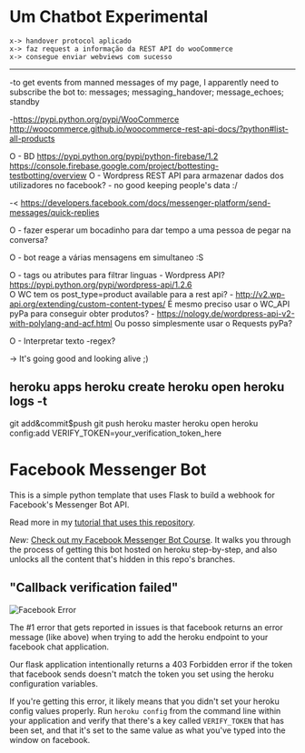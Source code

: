 # Um Chatbot Experimental

	x-> handover protocol aplicado
	x-> faz request a informação da REST API do wooCommerce
	x-> consegue enviar webviews com sucesso

----

-to get events from manned messages of my page, I apparently need to subscribe the bot to: messages; messaging_handover; message_echoes; standby

-https://pypi.python.org/pypi/WooCommerce
	http://woocommerce.github.io/woocommerce-rest-api-docs/?python#list-all-products
	
O - BD
https://pypi.python.org/pypi/python-firebase/1.2
https://console.firebase.google.com/project/bottesting-testbotting/overview
O - Wordpress REST API para armazenar dados dos utilizadores no facebook? - no good keeping people's data :/

-< https://developers.facebook.com/docs/messenger-platform/send-messages/quick-replies

O - fazer esperar um bocadinho para dar tempo a uma pessoa de pegar na conversa?

O - bot reage a várias mensagens em simultaneo :S

O - tags ou atributes para filtrar linguas
	- Wordpress API?		https://pypi.python.org/pypi/wordpress-api/1.2.6	
	O WC tem os post_type=product available para a rest api? - http://v2.wp-api.org/extending/custom-content-types/
	É mesmo preciso usar o WC_API pyPa para conseguir obter produtos? - https://nology.de/wordpress-api-v2-with-polylang-and-acf.html
	Ou posso simplesmente usar o Requests pyPa?


O - Interpretar texto
	-regex?


-> It's going good and looking alive ;)

heroku apps
heroku create
heroku open
heroku logs -t
-
git add&commit$push
git push heroku master
heroku open
heroku config:add VERIFY_TOKEN=your_verification_token_here


# Facebook Messenger Bot
This is a simple python template that uses Flask to build a webhook for Facebook's Messenger Bot API.

Read more in my [tutorial that uses this repository](https://blog.hartleybrody.com/fb-messenger-bot/).

*New:* [Check out my Facebook Messenger Bot Course](https://facebook-messenger-bot.teachable.com/p/facebook-messenger-bot/). It walks you through the process of getting this bot hosted on heroku step-by-step, and also unlocks all the content that's hidden in this repo's branches.

## "Callback verification failed"

![Facebook Error](https://cloud.githubusercontent.com/assets/18402893/21538944/f96fcd1e-cdc7-11e6-83ee-a866190d9080.png)

The #1 error that gets reported in issues is that facebook returns an error message (like above) when trying to add the heroku endpoint to your facebook chat application.

Our flask application intentionally returns a 403 Forbidden error if the token that facebook sends doesn't match the token you set using the heroku configuration variables.

If you're getting this error, it likely means that you didn't set your heroku config values properly. Run `heroku config` from the command line within your application and verify that there's a key called `VERIFY_TOKEN` that has been set, and that it's set to the same value as what you've typed into the window on facebook.